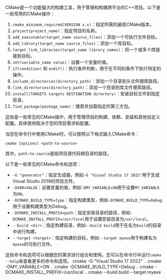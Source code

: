﻿CMake是一个功能强大的构建工具，用于管理和构建跨平台的C++项目。以下是一些常用的CMake操作：

1. `cmake_minimum_required(VERSION x.x)`：指定所需的最低CMake版本。
2. `project(project_name)`：指定项目的名称。
3. `add_executable(target_name source_files)`：添加一个可执行文件目标。
4. `add_library(target_name source_files)`：添加一个库目标。
5. `target_link_libraries(target_name library_names)`：将一个或多个库链接到目标。
6. `set(variable_name value)`：设置一个变量的值。
7. `if(condition)` 和 `endif()`：执行条件判断，用于在不同的条件下执行特定的操作。
8. `include_directories(directory_path)`：添加一个目录到头文件搜索路径。
9. `link_directories(directory_path)`：添加一个目录到库文件搜索路径。
10. `install(TARGETS targets DESTINATION directory)`：安装目标文件到指定目录。
11. `find_package(package_name)`：搜索并加载指定的第三方包。

这些是一些常见的CMake操作，用于管理项目的构建、依赖、安装和其他自定义配置。具体使用取决于您的项目需求和配置。


当您在命令行中使用CMake时，可以按照以下格式输入CMake命令：
```
cmake [options] <path-to-source>
```

其中，`path-to-source`是指项目源代码根目录的路径。

以下是一些常见的CMake命令和选项：

- `-G "generator"`：指定生成器，例如`-G "Visual Studio 17 2022"`用于生成Visual Studio 2019的项目文件。
- `-DVAR=VALUE`：设置变量的值，例如`-DMY_VARIABLE=ON`用于设置`MY_VARIABLE`为`ON`。
- `-DCMAKE_BUILD_TYPE=type`：指定构建类型，例如`-DCMAKE_BUILD_TYPE=Debug`用于设置构建类型为Debug。
- `-DCMAKE_INSTALL_PREFIX=path`：指定安装目录的路径，例如`-DCMAKE_INSTALL_PREFIX=/usr/local`用于设置安装目录为`/usr/local`。
- `--build <dir>`：指定构建目录，例如`--build build`用于在名为`build`的目录中进行构建。
- `--target <target>`：指定构建的目标，例如`--target myexe`用于构建名为`myexe`的可执行文件。

这些命令和选项可以根据您的需求进行组合和使用。您可以在命令行中运行`cmake --help`来查看更多的命令和选项。
cmake -G "Visual Studio 17 2022" ..
cmake -DMY_VARIABLE=ON ..
cmake -DCMAKE_BUILD_TYPE=Debug ..
cmake -DCMAKE_INSTALL_PREFIX=/usr/local ..
cmake --build build --target myexe